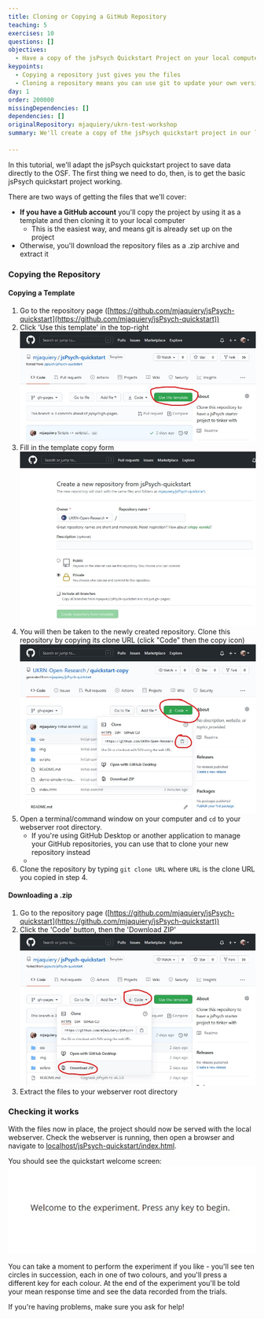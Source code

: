 ```yaml
---
title: Cloning or Copying a GitHub Repository
teaching: 5
exercises: 10
questions: []
objectives:
  - Have a copy of the jsPsych Quickstart Project on your local computer
keypoints:
  - Copying a repository just gives you the files
  - Cloning a repository means you can use git to update your own version
day: 1
order: 200000
missingDependencies: []
dependencies: []
originalRepository: mjaquiery/ukrn-test-workshop
summary: We'll create a copy of the jsPsych quickstart project in our local webserver's web-facing directory and serve it as a website.

---
```


In this tutorial, we'll adapt the jsPsych quickstart project to save data directly to the OSF.
The first thing we need to do, then, is to get the basic jsPsych quickstart project working.

There are two ways of getting the files that we'll cover:
* **If you have a GitHub account** you'll copy the project by using it as a template and then cloning it to your local computer
    * This is the easiest way, and means git is already set up on the project
* Otherwise, you'll download the repository files as a .zip archive and extract it

### Copying the Repository

#### Copying a Template

1. Go to the repository page ([https://github.com/mjaquiery/jsPsych-quickstart](https://github.com/mjaquiery/jsPsych-quickstart))
2. Click 'Use this template' in the top-right
![use template screenshot](../fig/github-template.jpg)
3. Fill in the template copy form
![use template form screenshot](../fig/github-template-form.jpg)
4. You will then be taken to the newly created repository.
Clone this repository by copying its clone URL (click "Code" then the copy icon)
![clone repository screenshot](../fig/github-clone.jpg)
5. Open a terminal/command window on your computer and `cd` to your webserver root directory.
    * If you're using GitHub Desktop or another application to manage your GitHub repositories, you can use that to clone your new repository instead
    *
6. Clone the repository by typing `git clone URL` where `URL` is the clone URL you copied in step 4.

#### Downloading a .zip

1. Go to the repository page ([https://github.com/mjaquiery/jsPsych-quickstart](https://github.com/mjaquiery/jsPsych-quickstart))
2. Click the 'Code' button, then the 'Download ZIP'
![download zip screenshot](../fig/github-zip.jpg)
3. Extract the files to your webserver root directory


### Checking it works

With the files now in place, the project should now be served with the local webserver.
Check the webserver is running, then open a browser and navigate to [localhost/jsPsych-quickstart/index.html](http://localhost/jsPsych-quickstart/index.html).

You should see the quickstart welcome screen:
![quickstart welcome screenshot](../fig/quickstart-welcome.jpg)

You can take a moment to perform the experiment if you like - you'll see ten circles in succession, each in one of two colours, and you'll press a different key for each colour.
At the end of the experiment you'll be told your mean response time and see the data recorded from the trials.

If you're having problems, make sure you ask for help!
